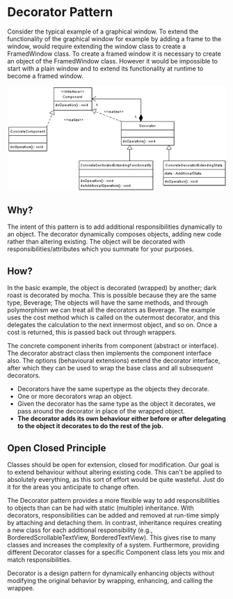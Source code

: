 # Decorator Pattern

Consider the typical example of a graphical window. To extend the functionality of the graphical window for example by adding a frame to the window, would require extending the window class to create a FramedWindow class. 
To create a framed window it is necessary to create an object of the FramedWindow class. However it would be impossible to start with a plain window and to extend its functionality at runtime to become a framed window.

![decoratorImage](../images/decoratorClassDiagram.png)

## Why? 
The intent of this pattern is to add additional responsibilities dynamically to an object.
The decorator dynamically composes objects, adding new code rather than altering existing.
The object will be decorated with responsibilities/attributes which you summate for your purposes.
 
## How? 
In the basic example, the object is decorated (wrapped) by another; dark roast is decorated by mocha. This is possible because they are the same type, Beverage; 
The objects will have the same methods, and through polymorphism we can treat all the decorators as Beverage. 
The example uses the cost method which is called on the outermost decorator, and this delegates the calculation to the next innermost object, and so on. 
Once a cost is returned, this is passed back out through wrappers. 

The concrete component inherits from component (abstract or interface). The decorator abstract class then implements the component interface also. 
The options (behavioural extensions) extend the decorator interface, after which they can be used to wrap the base class and all subsequent decorators. 

* Decorators have the same supertype as the objects they decorate. 
* One or more decorators wrap an object. 
* Given the decorator has the same type as the object it decorates, we pass around the decorator in place of the wrapped object. 
* __The decorator adds its own behaviour either before or after delegating to the object it decorates to do the rest of the job.__

## Open Closed Principle
Classes should be open for extension, closed for modification. 
Our goal is to extend behaviour without altering existing code. 
This can't be applied to absolutely everything, as this sort of effort would be quite wasteful. 
Just do it for the areas you anticipate to change often. 

The Decorator pattern provides a more flexible way to add responsibilities to objects than can be had with static (multiple) inheritance. 
With decorators, responsibilities can be added and removed at run-time simply by attaching and detaching them. 
In contrast, inheritance requires creating a new class for each additional responsibility (e.g., BorderedScrollableTextView, BorderedTextView). 
This gives rise to many classes and increases the complexity of a system. 
Furthermore, providing different Decorator classes for a specific Component class lets you mix and match responsibilities.

Decorator is a design pattern for dynamically enhancing objects without modifying the original behavior by wrapping, enhancing, and calling the wrappee.

